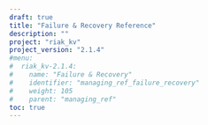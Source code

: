 ```yaml
---
draft: true
title: "Failure & Recovery Reference"
description: ""
project: "riak_kv"
project_version: "2.1.4"
#menu:
#  riak_kv-2.1.4:
#    name: "Failure & Recovery"
#    identifier: "managing_ref_failure_recovery"
#    weight: 105
#    parent: "managing_ref"
toc: true
---
```

